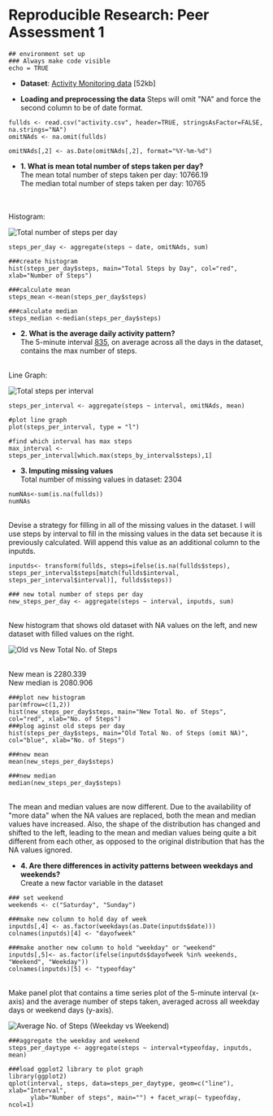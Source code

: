 # Reproducible Research: Peer Assessment 1

```
## environment set up
### Always make code visible
echo = TRUE 
```
* <b>Dataset</b>: <a href="https://d396qusza40orc.cloudfront.net/repdata%2Fdata%2Factivity.zip">Activity Monitoring data</a> [52kb]


* <b>Loading and preprocessing the data</b>
Steps will omit "NA" and force the second column to be of date format. 

```
fullds <- read.csv("activity.csv", header=TRUE, stringsAsFactor=FALSE, na.strings="NA")
omitNAds <- na.omit(fullds)

omitNAds[,2] <- as.Date(omitNAds[,2], format="%Y-%m-%d")
```


* <b>1. What is mean total number of steps taken per day?</b>
<br>The mean total number of steps taken per day: 10766.19
<br>The median total number of steps taken per day: 10765
<br>
<br>Histogram: 

![Total number of steps per day](/figures/total_number_steps.png)

```
steps_per_day <- aggregate(steps ~ date, omitNAds, sum)

###create histogram
hist(steps_per_day$steps, main="Total Steps by Day", col="red", xlab="Number of Steps")

###calculate mean
steps_mean <-mean(steps_per_day$steps)

###calculate median
steps_median <-median(steps_per_day$steps)
```


* <b>2. What is the average daily activity pattern?</b>
<br>The 5-minute interval <u>835</u>, on average across all the days in the dataset, contains the max number of steps. 

<br>Line Graph: 

![Total steps per interval](/figures/steps_per_interval.png)

```
steps_per_interval <- aggregate(steps ~ interval, omitNAds, mean)

#plot line graph
plot(steps_per_interval, type = "l")

#find which interval has max steps
max_interval <- steps_per_interval[which.max(steps_by_interval$steps),1]

```
* <b>3. Imputing missing values</b>
<br> Total number of missing values in dataset: 2304

```
numNAs<-sum(is.na(fullds))
numNAs
```

<br> Devise a strategy for filling in all of the missing values in the dataset. I will use steps by interval to fill in the missing values in the data set because it is previously calculated. Will append this value as an additional column to the inputds. 

```
inputds<- transform(fullds, steps=ifelse(is.na(fullds$steps), steps_per_interval$steps[match(fullds$interval, steps_per_interval$interval)], fullds$steps))

### new total number of steps per day
new_steps_per_day <- aggregate(steps ~ interval, inputds, sum)

```

<br> New histogram that shows old dataset with NA values on the left, and new dataset with filled values on the right. 

![Old vs New Total No. of Steps](/figures/new_steps_per_day.png)

<br>New mean is 2280.339
<br>New median is 2080.906

```
###plot new histogram
par(mfrow=c(1,2)) 
hist(new_steps_per_day$steps, main="New Total No. of Steps", col="red", xlab="No. of Steps")
###plog aginst old steps per day
hist(steps_per_day$steps, main="Old Total No. of Steps (omit NA)", col="blue", xlab="No. of Steps")

###new mean
mean(new_steps_per_day$steps)

###new median
median(new_steps_per_day$steps)

```

<br>The mean and median values are now different. Due to the availability of "more data" when the NA values are replaced, both the mean and median values have increased. Also, the shape of the distribution has changed and shifted to the left, leading to the mean and median values being quite a bit different from each other, as opposed to the original distribution that has the NA values ignored.

* <b>4. Are there differences in activity patterns between weekdays and weekends?</b>
<br>Create a new factor variable in the dataset 

```
### set weekend
weekends <- c("Saturday", "Sunday")

###make new column to hold day of week
inputds[,4] <- as.factor(weekdays(as.Date(inputds$date)))
colnames(inputds)[4] <- "dayofweek"

###make another new column to hold "weekday" or "weekend"
inputds[,5]<- as.factor(ifelse(inputds$dayofweek %in% weekends, "Weekend", "Weekday"))
colnames(inputds)[5] <- "typeofday"

```
<br>Make panel plot that contains a time series plot of the 5-minute interval (x-axis) and the average number of steps taken, averaged across all weekday days or weekend days (y-axis). 

![Average No. of Steps (Weekday vs Weekend)](/figures/ave_step_weekdayend.png)

```
###aggregate the weekday and weekend
steps_per_daytype <- aggregate(steps ~ interval+typeofday, inputds, mean)

###load ggplot2 library to plot graph
library(ggplot2)
qplot(interval, steps, data=steps_per_daytype, geom=c("line"), xlab="Interval", 
      ylab="Number of steps", main="") + facet_wrap(~ typeofday, ncol=1)

```

